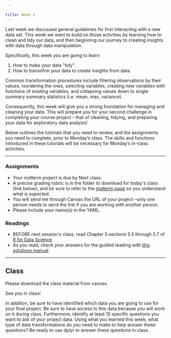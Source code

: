 ```yaml
---
 
title: Week 3
---
```


Last week we discussed general guidelines for first interacting with a new data set. This week we want to build on those activities by learning how to clean and tidy our data, and then beginning our journey to creating insights with data through data manipulation.

Specifically, this week you are going to learn: 

1. How to make your data "tidy".
2. How to transofrm your data to create insights from data.

Common transformation procedures include filtering observations by their values, reordering the rows, selecting variables, creating new variables with functions of existing variables, and collapsing values down to single summary summary statistics (i.e. mean, max, variance). 

Consequently, this week will give you a strong foundation for managing and cleaning your data. This will prepare you for your second challenge in completing your course project - that of cleaning, tidying, and preparing your data for exploratory data analysis!

Below outlines the tutorials that you need to review, and the assignments you need to complete, prior to Monday’s class. The skills and functions introduced in these tutorials will be necessary for Monday’s in-class activities.

<hr>

### Assignments

- Your midterm project is due by Next class.
- A precise grading rubric is in the folder to download for today's class (link below), and be sure to refer to the [midterm page](mid-term) so you understand what is expected.
- You will send me through Canvas the URL of your project--only one person needs to send the link if you are working with another person.
- Please include your name(s) in the YAML.


### Readings

- BEFORE next session's class, read Chapter 5 sections 5.5 through 5.7 of [R for Data Science](https://r4ds.had.co.nz/).
- As you read, check your answers for the guided reading with [this solutions manual](https://jrnold.github.io/r4ds-exercise-solutions/).

<hr>

## Class

Please download the class material from canvas.

See you in class!


In addition, be sure to have identified which data you are going to use for your final project.  Be sure to have access to this data because you will work on it during class.  Furthermore, identify at least 10 specific questions you want to ask of your project data. Using what you learned this week, what type of data transformations do you need to make to help answer these questions? Be ready to use dplyr to answer these questions in class.